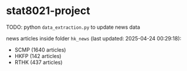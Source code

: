 # stat8021-project

TODO: python `data_extraction.py` to update news data

news articles inside folder `hk_news` (last updated: 2025-04-24 00:29:18):
- SCMP (1640 articles)
- HKFP (142 articles)
- RTHK (437 articles)